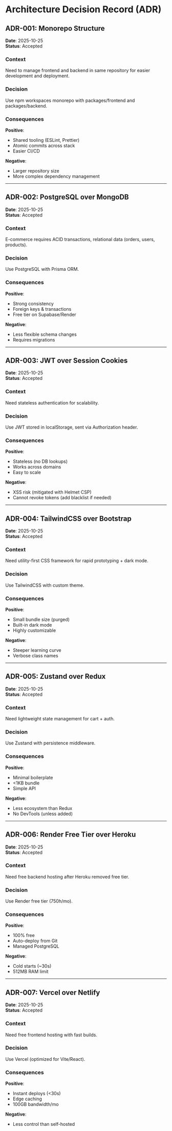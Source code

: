 # Architecture Decision Record (ADR)

## ADR-001: Monorepo Structure

**Date**: 2025-10-25  
**Status**: Accepted

### Context

Need to manage frontend and backend in same repository for easier development and deployment.

### Decision

Use npm workspaces monorepo with packages/frontend and packages/backend.

### Consequences

**Positive**:

- Shared tooling (ESLint, Prettier)
- Atomic commits across stack
- Easier CI/CD

**Negative**:

- Larger repository size
- More complex dependency management

---

## ADR-002: PostgreSQL over MongoDB

**Date**: 2025-10-25  
**Status**: Accepted

### Context

E-commerce requires ACID transactions, relational data (orders, users, products).

### Decision

Use PostgreSQL with Prisma ORM.

### Consequences

**Positive**:

- Strong consistency
- Foreign keys & transactions
- Free tier on Supabase/Render

**Negative**:

- Less flexible schema changes
- Requires migrations

---

## ADR-003: JWT over Session Cookies

**Date**: 2025-10-25  
**Status**: Accepted

### Context

Need stateless authentication for scalability.

### Decision

Use JWT stored in localStorage, sent via Authorization header.

### Consequences

**Positive**:

- Stateless (no DB lookups)
- Works across domains
- Easy to scale

**Negative**:

- XSS risk (mitigated with Helmet CSP)
- Cannot revoke tokens (add blacklist if needed)

---

## ADR-004: TailwindCSS over Bootstrap

**Date**: 2025-10-25  
**Status**: Accepted

### Context

Need utility-first CSS framework for rapid prototyping + dark mode.

### Decision

Use TailwindCSS with custom theme.

### Consequences

**Positive**:

- Small bundle size (purged)
- Built-in dark mode
- Highly customizable

**Negative**:

- Steeper learning curve
- Verbose class names

---

## ADR-005: Zustand over Redux

**Date**: 2025-10-25  
**Status**: Accepted

### Context

Need lightweight state management for cart + auth.

### Decision

Use Zustand with persistence middleware.

### Consequences

**Positive**:

- Minimal boilerplate
- <1KB bundle
- Simple API

**Negative**:

- Less ecosystem than Redux
- No DevTools (unless added)

---

## ADR-006: Render Free Tier over Heroku

**Date**: 2025-10-25  
**Status**: Accepted

### Context

Need free backend hosting after Heroku removed free tier.

### Decision

Use Render free tier (750h/mo).

### Consequences

**Positive**:

- 100% free
- Auto-deploy from Git
- Managed PostgreSQL

**Negative**:

- Cold starts (~30s)
- 512MB RAM limit

---

## ADR-007: Vercel over Netlify

**Date**: 2025-10-25  
**Status**: Accepted

### Context

Need free frontend hosting with fast builds.

### Decision

Use Vercel (optimized for Vite/React).

### Consequences

**Positive**:

- Instant deploys (<30s)
- Edge caching
- 100GB bandwidth/mo

**Negative**:

- Less control than self-hosted
